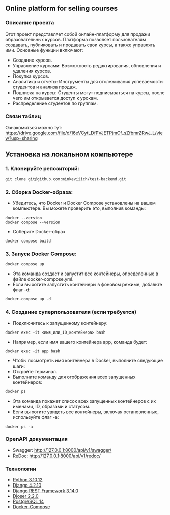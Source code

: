 ## Online platform for selling courses
### Описание проекта
Этот проект представляет собой онлайн-платформу для продажи образовательных курсов. Платформа позволяет пользователям создавать, публиковать и продавать свои курсы, а также управлять ими. 
Основные функции включают:
- Создание курсов.
- Управление курсами: Возможность редактирования, обновления и удаления курсов.
- Покупка курсов.
- Аналитика и отчеты: Инструменты для отслеживания успеваемости студентов и анализа продаж.
- Подписка на курсы: Студенты могут подписываться на курсы, после чего им открывается доступ к урокам.
- Распределение студентов по группам.

### Связи таблиц
Ознакомиться можно тут: https://drive.google.com/file/d/16eVCytLDfPVJETPjmCf_sZfbmrZRwJ_L/view?usp=sharing

## Установка на локальном компьютере
### 1. Клонируйте репозиторий:
```
git clone git@github.com:minkeviiich/test-backend.git
```
### 2. Сборка Docker-образа: 
- Убедитесь, что Docker и Docker Compose установлены на вашем компьютере. Вы можете проверить это, выполнив команды:

```
docker --version
docker compose --version
```

- Соберите Docker-образ

```
docker compose build
```

### 3. Запуск Docker Compose:

```
docker compose up
```

- Эта команда создаст и запустит все контейнеры, определенные в файле docker-compose.yml.
- Если вы хотите запустить контейнеры в фоновом режиме, добавьте флаг -d:

```
docker-compose up -d
```

### 4. Создание суперпользователя (если требуется)
- Подключитесь к запущенному контейнеру:

```
docker exec -it <имя_или_ID_контейнера> bash
```

- Например, если имя вашего контейнера app, команда будет:

```
docker exec -it app bash
```

- Чтобы посмотреть имя контейнера в Docker, выполните следующие шаги:
- Откройте терминал.
- Выполните команду для отображения всех запущенных контейнеров:

```
docker ps
```

- Эта команда покажет список всех запущенных контейнеров с их именами, ID, образами и статусом.
- Если вы хотите увидеть все контейнеры, включая остановленные, используйте флаг -a:

```
docker ps -a
```

### __OpenAPI документация__
* Swagger: http://127.0.0.1:8000/api/v1/swagger/
* ReDoc: http://127.0.0.1:8000/api/v1/redoc/


### __Технологии__
* [Python 3.10.12](https://www.python.org/doc/)
* [Django 4.2.10](https://docs.djangoproject.com/en/4.2/)
* [Django REST Framework  3.14.0](https://www.django-rest-framework.org/)
* [Djoser  2.2.0](https://djoser.readthedocs.io/en/latest/getting_started.html)
* [PostgreSQL 14](https://www.postgresql.org/docs/14/index.html)
* [Docker-Compose](https://docs.docker.com/compose/release-notes/)
